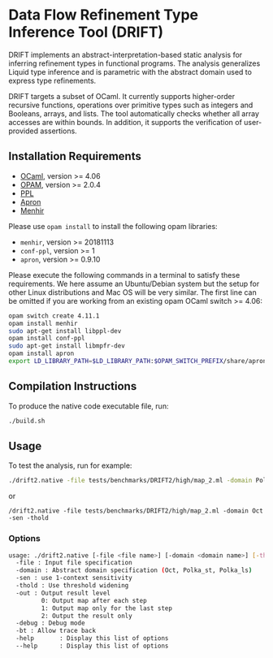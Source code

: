 # Data Flow Refinement Type Inference Tool (DRIFT)
  DRIFT implements an abstract-interpretation-based static analysis
  for inferring refinement types in functional programs. The analysis
  generalizes Liquid type inference and is parametric with the
  abstract domain used to express type refinements.
  
  DRIFT targets a subset of OCaml. It currently supports
  higher-order recursive functions, operations over primitive types
  such as integers and Booleans, arrays, and lists. The tool automatically
  checks whether all array accesses are within bounds. In addition,
  it supports the verification of user-provided assertions.
  
## Installation Requirements
- [OCaml](https://ocaml.org/), version >= 4.06
- [OPAM](https://opam.ocaml.org/), version >= 2.0.4
- [PPL](https://www.bugseng.com/ppl)
- [Apron](http://apron.cri.ensmp.fr/library/)
- [Menhir](http://gallium.inria.fr/~fpottier/menhir/)

Please use `opam install` to install the following opam libraries:
- `menhir`, version >= 20181113
- `conf-ppl`, version >= 1
- `apron`, version >= 0.9.10

Please execute the following commands in a terminal to satisfy these requirements. We here assume an Ubuntu/Debian system but the setup for other Linux distributions and Mac OS will be very similar. The first line can be omitted if you are working from an existing opam OCaml switch >= 4.06:
```bash
opam switch create 4.11.1
opam install menhir
sudo apt-get install libppl-dev
opam install conf-ppl
sudo apt-get install libmpfr-dev
opam install apron
export LD_LIBRARY_PATH=$LD_LIBRARY_PATH:$OPAM_SWITCH_PREFIX/share/apron/lib
```

## Compilation Instructions
To produce the native code executable file, run:
```bash
./build.sh
```

## Usage
To test the analysis, run for example:
```bash
./drift2.native -file tests/benchmarks/DRIFT2/high/map_2.ml -domain Polka_st -out 2
```
or
```
/drift2.native -file tests/benchmarks/DRIFT2/high/map_2.ml -domain Oct -sen -thold
```

### Options
```bash
usage: ./drift2.native [-file <file name>] [-domain <domain name>] [-thold] [-sen] [-debug] [-bt] [-int]
  -file : Input file specification
  -domain : Abstract domain specification (Oct, Polka_st, Polka_ls)
  -sen : use 1-context sensitivity
  -thold : Use threshold widening
  -out : Output result level
         0: Output map after each step
         1: Output map only for the last step
         2: Output the result only
  -debug : Debug mode
  -bt : Allow trace back
  -help       : Display this list of options
  --help      : Display this list of options
```

